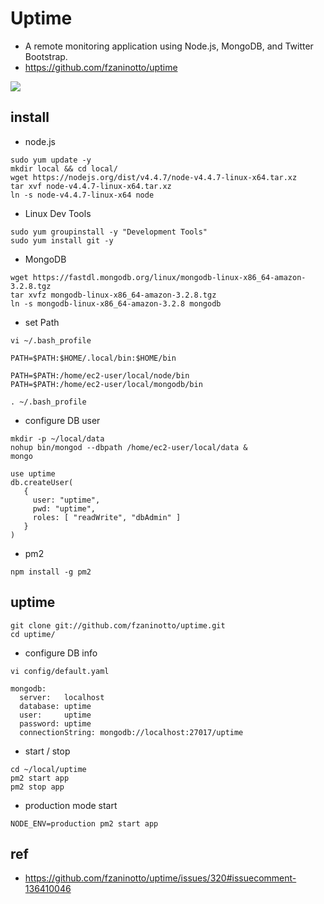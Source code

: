 # Uptime
* A remote monitoring application using Node.js, MongoDB, and Twitter Bootstrap.
* https://github.com/fzaninotto/uptime
<img src="https://camo.githubusercontent.com/4f3f0f0b79d15372f3a89e5f9085cade4bffb064/68747470733a2f2f7261772e6769746875622e636f6d2f667a616e696e6f74746f2f757074696d652f646f776e6c6f6164732f636865636b5f64657461696c732e706e67" />

## install

* node.js
```
sudo yum update -y
mkdir local && cd local/
wget https://nodejs.org/dist/v4.4.7/node-v4.4.7-linux-x64.tar.xz
tar xvf node-v4.4.7-linux-x64.tar.xz
ln -s node-v4.4.7-linux-x64 node
```

* Linux Dev Tools

```
sudo yum groupinstall -y "Development Tools"
sudo yum install git -y
```

* MongoDB

```
wget https://fastdl.mongodb.org/linux/mongodb-linux-x86_64-amazon-3.2.8.tgz
tar xvfz mongodb-linux-x86_64-amazon-3.2.8.tgz
ln -s mongodb-linux-x86_64-amazon-3.2.8 mongodb
```

* set Path

```
vi ~/.bash_profile
```
  
```
PATH=$PATH:$HOME/.local/bin:$HOME/bin

PATH=$PATH:/home/ec2-user/local/node/bin
PATH=$PATH:/home/ec2-user/local/mongodb/bin
```

```
. ~/.bash_profile
```

* configure DB user

```
mkdir -p ~/local/data
nohup bin/mongod --dbpath /home/ec2-user/local/data &
mongo
```

```
use uptime
db.createUser(
   {
     user: "uptime",
     pwd: "uptime",
     roles: [ "readWrite", "dbAdmin" ]
   }
)
```

* pm2

```
npm install -g pm2
```

## uptime

```
git clone git://github.com/fzaninotto/uptime.git
cd uptime/
```

* configure DB info

```
vi config/default.yaml
```

```
mongodb:
  server:   localhost
  database: uptime
  user:     uptime
  password: uptime
  connectionString: mongodb://localhost:27017/uptime
```

* start / stop

```
cd ~/local/uptime
pm2 start app
pm2 stop app
```

* production mode start

```
NODE_ENV=production pm2 start app
```

## ref
* https://github.com/fzaninotto/uptime/issues/320#issuecomment-136410046
